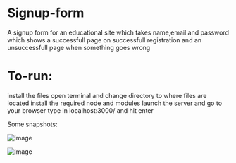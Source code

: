 # Signup-form
A signup form for an educational site which takes name,email and password which shows a successfull page on successfull registration and an unsuccessfull page when something goes wrong

# To-run:
install the files
open terminal and change directory to where files are located
install the required node and modules
launch the server and go to your browser
type in localhost:3000/ and hit enter

Some snapshots:

![image](https://user-images.githubusercontent.com/122151963/226378366-22501e13-08d9-4d5d-9b85-ca5afbb6259f.png)

![image](https://user-images.githubusercontent.com/122151963/226378400-05139d00-daf5-49e2-bc37-81b3205103bc.png)


